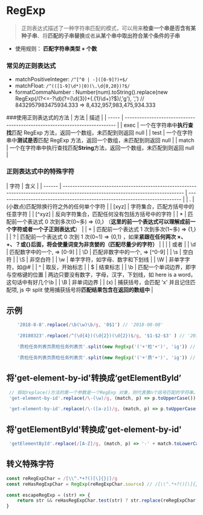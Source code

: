 # RegExp

> 正则表达式描述了一种字符串匹配的模式，可以用来**检查一个串是否含有某种子串**、将**匹配的子串替换**或者**从某个串中取出符合某个条件的子串**

- 使用规则： **匹配字符串类型 + 个数**

### 常见的正则表达式

- matchPositiveInteger: `/^[^0 | -]([0-9]?)+$/`
- matchFloat: `/^(([1-9]\d*)|0)(\.\d{0,20})?$/`
- formatCommaNumber : Number(num).toString().replace(new RegExp(/(?<=-?\d)(?=(\d{3})+(\.{1}\d+)?$)/,'g'), ',') // 8432957983475934.333 => 8,432,957,983,475,934.333

###使用正则表达式的方法
| 方法 | 描述 |
| ----- | -------------------------------------------------------------------------- |
| exec | 一个在字符串中**执行查找**匹配 RegExp 方法，返回一个数组，未匹配到则返回 null |
| test | 一个在字符串中**测试是否**匹配 RegExp 方法，返回一个数组，未匹配到则返回 null |
| match | 一个在字符串中执行查找匹配**String**方法，返回一个数组，未匹配到则返回 null |

### 正则表达式中的特殊字符

| 字符   | 含义                                                                                                                             |
| ------ | -------------------------------------------------------------------------------------------------------------------------------- | --------------------------------------------------------------------------- |
| .      | (小数点)匹配除换行符之外的任何单个字符                                                                                           |
| [xyz]  | 字符集合，匹配方括号中的任意字符                                                                                                 |
| [^xyz] | 反向字符集合，匹配任何没有包括方括号中的字符                                                                                     |
| \*     | 匹配前一个表达式 0 次到多次(0~多) => {0,} （**这里的前一个表达式可以理解成前一个字符或者一个子正则表达式**）                     |
| +      | 匹配前一个表达式 1 次到多次(1~多) => {1,}                                                                                        |
| ?      | 匹配前一个表达式 0 次到 1 次(0~1) => {0,1} ，如果**紧跟在任何两次 ×、+、？或{}后面，将会使量词变为非贪婪的（匹配尽量少的字符）** |
| \|     | 或者                                                                                                                             |
| \\d    | 匹配数字中的一个, => [0-9]                                                                                                       |
| \\D    | 匹配非数字中的一个, => [^0-9]                                                                                                    |
| \\s    | 空白符                                                                                                                           |
| \\S    | 非空白符                                                                                                                         |
| \\w    | 单字字符，如字母、数字和下划线                                                                                                   |
| \\W    | 非单字字符，如@#                                                                                                                 |
| ^      | 取反，开始标志                                                                                                                   |
| \$     | 结束标志                                                                                                                         |
| \b     | 匹配一个单词边界，即字与空格键的位置                                                                                             | 两边只要没有数字，字母，汉字，下划线，如 here is a word，这句话中有好几个\b |
| \B     | 非单词边界                                                                                                                       |
| (x)    | 捕获括号，会匹配 'x' 并且记住匹配项, js 中 split 使用捕获括号将**匹配结果包含在返回的数组中**                                    |

## 示例

```JavaScript
    '2018-8-8'.replace(/\b(\w)\b/g, '0$1') // '2018-08-08'

    '20180323'.replace(/^(\d{4})(\d{2})(\d{2})$/g, '$1-$2-$3' ) // '2018-03-23'

    '质检任务列表页质检任务列表页'.split(new RegExp('('+'检'+')', 'ig')) // ["质", "检", "任务列表页质", "检", "任务列表页"]

    '质检任务列表页质检任务列表页'.split(new RegExp('('+'质'+')', 'ig')) // ["", "质", "检任务列表页", "质", "检任务列表页"]
```

## 将'get-element-by-id'转换成‘getElementById’

```JavaScript
 // 假如replace()方法的第一个参数是一个RegExp 对象，则代表第n个括号匹配的字符串。
 'get-element-by-id'.replace(/\-(\w)/g, (match, p) => p.toUpperCase())

 'get-element-by-id'.replace(/\-([a-z])/g, (match, p) => p.toUpperCase())
```

## 将'getElementById'转换成'get-element-by-id'

```JavaScript
 'getElementById'.replace(/[A-Z]/g, (match, p) => '-' + match.toLowerCase())
```

## 转义特殊字符

```JavaScript
const reRegExpChar = /[\\^.*+?()[\]{}|]/g
const reHasRegExpChar = RegExp(reRegExpChar.source) // /[\\^.*+?()[\]{}|]/

const escapeRegExp = (str) => {
    return str && reHasRegExpChar.test(str) ? str.replace(reRegExpChar, '\\$&') : (str || '')
}

```
